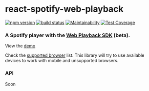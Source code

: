 # react-spotify-web-playback

[![npm version](https://badge.fury.io/js/react-spotify-web-playback.svg)](https://www.npmjs.com/package/react-spotify-web-playback) [![build status](https://travis-ci.org/gilbarbara/react-spotify-web-playback.svg)](https://travis-ci.org/gilbarbara/react-spotify-web-playback) [![Maintainability](https://api.codeclimate.com/v1/badges/9b6d6817ca7bdfe47f5e/maintainability)](https://codeclimate.com/github/gilbarbara/react-spotify-web-playback/maintainability) [![Test Coverage](https://api.codeclimate.com/v1/badges/9b6d6817ca7bdfe47f5e/test_coverage)](https://codeclimate.com/github/gilbarbara/react-spotify-web-playback/test_coverage)

### A Spotify player with the [Web Playback SDK](https://developer.spotify.com/documentation/web-playback-sdk/) (beta).

View the [demo](https://react-spotify-web-playback.gilbarbara.dev/)

Check the [supported browser](https://developer.spotify.com/documentation/web-playback-sdk/#supported-browsers) list. This library will try to use available devices to work with mobile and unsupported browsers.

### API

Soon
